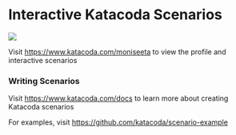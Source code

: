 # Interactive Katacoda Scenarios

[![](http://shields.katacoda.com/katacoda/moniseeta/count.svg)](https://www.katacoda.com/moniseeta "Get your profile on Katacoda.com")

Visit https://www.katacoda.com/moniseeta to view the profile and interactive scenarios

### Writing Scenarios
Visit https://www.katacoda.com/docs to learn more about creating Katacoda scenarios

For examples, visit https://github.com/katacoda/scenario-example

